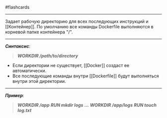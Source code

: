 #flashcards
***
Задает рабочую директорию для всех последующих инструкций и [[Контейнер]].
	По умолчанию все команды Dockerfile выполняются в корневой папке контейнера "/".
***
***Синтаксис***:
>***WORKDIR /path/to/directory***
- Если директории не существует, [[Docker]] создаст ее автоматически.
- Все последующие команды внутри [[Dockerfile]] будут выполняться внутри этой директории.
***
***Пример***:
>***WORKDIR /app***
>***RUN mkdir logs***
>***...***
>***WORKDIR /app/logs***
>***RUN touch log.txt***
<!--SR:!2025-10-21,4,230-->